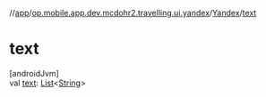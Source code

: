//[app](../../../index.md)/[op.mobile.app.dev.mcdohr2.travelling.ui.yandex](../index.md)/[Yandex](index.md)/[text](text.md)

# text

[androidJvm]\
val [text](text.md): [List](https://kotlinlang.org/api/latest/jvm/stdlib/kotlin.collections/-list/index.html)&lt;[String](https://kotlinlang.org/api/latest/jvm/stdlib/kotlin/-string/index.html)&gt;
